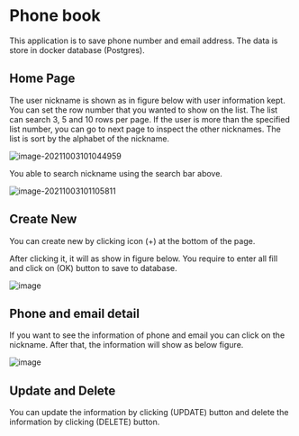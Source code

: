 # Phone book

This application is to save phone number and email address. The data is store in docker database (Postgres). 

## Home Page

The user nickname is shown as in figure below with user information kept. You can set the row number that you wanted to show on the list. The list can search 3, 5 and 10 rows per page. If the user is more than the specified list number, you can go to next page to inspect the other nicknames. The list is sort by the alphabet of the nickname.

![image-20211003101044959](C:\Users\ADFT010-RD\AppData\Roaming\Typora\typora-user-images\image-20211003101044959.png)



You able to search nickname using the search bar above.

![image-20211003101105811](C:\Users\ADFT010-RD\AppData\Roaming\Typora\typora-user-images\image-20211003101105811.png)



## Create New 

You can create new by clicking icon (+) at the bottom of the page. 

After clicking it, it will as show in figure below. You require to enter all fill and click on (OK) button to save to database.

![image](https://user-images.githubusercontent.com/91355474/135737140-e45cd1a9-b412-4f3b-b1a0-dd8f74263ce7.png)



## Phone and email detail

If you want to see the information of phone and email you can click on the nickname. After that, the information will show as below figure.

![image](https://user-images.githubusercontent.com/91355474/135737249-395be92c-caff-4e9f-8157-e8e84642001d.png)



## Update and Delete 

You can update the information by clicking (UPDATE) button and delete the information by clicking (DELETE) button. 